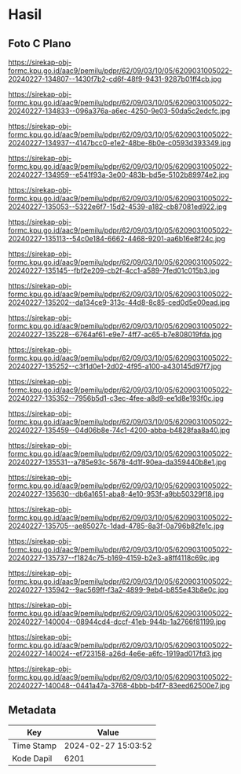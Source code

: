 # Hasil

## Foto C Plano

https://sirekap-obj-formc.kpu.go.id/aac9/pemilu/pdpr/62/09/03/10/05/6209031005022-20240227-134807--1430f7b2-cd6f-48f9-9431-9287b01ff4cb.jpg

https://sirekap-obj-formc.kpu.go.id/aac9/pemilu/pdpr/62/09/03/10/05/6209031005022-20240227-134833--096a376a-a6ec-4250-9e03-50da5c2edcfc.jpg

https://sirekap-obj-formc.kpu.go.id/aac9/pemilu/pdpr/62/09/03/10/05/6209031005022-20240227-134937--4147bcc0-e1e2-48be-8b0e-c0593d393349.jpg

https://sirekap-obj-formc.kpu.go.id/aac9/pemilu/pdpr/62/09/03/10/05/6209031005022-20240227-134959--e541f93a-3e00-483b-bd5e-5102b89974e2.jpg

https://sirekap-obj-formc.kpu.go.id/aac9/pemilu/pdpr/62/09/03/10/05/6209031005022-20240227-135053--5322e6f7-15d2-4539-a182-cb87081ed922.jpg

https://sirekap-obj-formc.kpu.go.id/aac9/pemilu/pdpr/62/09/03/10/05/6209031005022-20240227-135113--54c0e184-6662-4468-9201-aa6b16e8f24c.jpg

https://sirekap-obj-formc.kpu.go.id/aac9/pemilu/pdpr/62/09/03/10/05/6209031005022-20240227-135145--fbf2e209-cb2f-4cc1-a589-7fed01c015b3.jpg

https://sirekap-obj-formc.kpu.go.id/aac9/pemilu/pdpr/62/09/03/10/05/6209031005022-20240227-135202--da134ce9-313c-44d8-8c85-ced0d5e00ead.jpg

https://sirekap-obj-formc.kpu.go.id/aac9/pemilu/pdpr/62/09/03/10/05/6209031005022-20240227-135228--6764af61-e9e7-4ff7-ac65-b7e808019fda.jpg

https://sirekap-obj-formc.kpu.go.id/aac9/pemilu/pdpr/62/09/03/10/05/6209031005022-20240227-135252--c3f1d0e1-2d02-4f95-a100-a430145d97f7.jpg

https://sirekap-obj-formc.kpu.go.id/aac9/pemilu/pdpr/62/09/03/10/05/6209031005022-20240227-135352--7956b5d1-c3ec-4fee-a8d9-ee1d8e193f0c.jpg

https://sirekap-obj-formc.kpu.go.id/aac9/pemilu/pdpr/62/09/03/10/05/6209031005022-20240227-135459--04d06b8e-74c1-4200-abba-b4828faa8a40.jpg

https://sirekap-obj-formc.kpu.go.id/aac9/pemilu/pdpr/62/09/03/10/05/6209031005022-20240227-135531--a785e93c-5678-4d1f-90ea-da359440b8e1.jpg

https://sirekap-obj-formc.kpu.go.id/aac9/pemilu/pdpr/62/09/03/10/05/6209031005022-20240227-135630--db6a1651-aba8-4e10-953f-a9bb50329f18.jpg

https://sirekap-obj-formc.kpu.go.id/aac9/pemilu/pdpr/62/09/03/10/05/6209031005022-20240227-135705--ae85027c-1dad-4785-8a3f-0a796b82fe1c.jpg

https://sirekap-obj-formc.kpu.go.id/aac9/pemilu/pdpr/62/09/03/10/05/6209031005022-20240227-135737--f1824c75-b169-4159-b2e3-a8ff4118c69c.jpg

https://sirekap-obj-formc.kpu.go.id/aac9/pemilu/pdpr/62/09/03/10/05/6209031005022-20240227-135942--9ac569ff-f3a2-4899-9eb4-b855e43b8e0c.jpg

https://sirekap-obj-formc.kpu.go.id/aac9/pemilu/pdpr/62/09/03/10/05/6209031005022-20240227-140004--08944cd4-dccf-41eb-944b-1a2766f81199.jpg

https://sirekap-obj-formc.kpu.go.id/aac9/pemilu/pdpr/62/09/03/10/05/6209031005022-20240227-140024--ef723158-a26d-4e6e-a6fc-1919ad017fd3.jpg

https://sirekap-obj-formc.kpu.go.id/aac9/pemilu/pdpr/62/09/03/10/05/6209031005022-20240227-140048--0441a47a-3768-4bbb-b4f7-83eed62500e7.jpg


## Metadata

| Key        | Value               |
| ---------- | ------------------- |
| Time Stamp | 2024-02-27 15:03:52 |
| Kode Dapil | 6201                |



